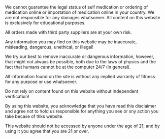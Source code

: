 We cannot guarantee the legal status of self medication or ordering of medication online or importation of medication online in your country. We are not responsible for any damages whatsoever. All content on this website is exclusively for educational purposes. 

All orders made with third party suppliers are at your own risk.

Any information you may find on this website may be inaccurate, misleading, dangerous, unethical, or illegal!

We try our best to remove inaccurate or dangerous information, however, that might not always be possible, both due to the laws of physics and the fact that humans cannot be at the computer 24/7 (in general).

All information found on the site is without any implied warranty of fitness for any purpose or use whatsoever.

Do not rely on content found on this website without independent verification!

By using this website, you acknowledge that you have read this disclaimer and agree not to hold us responsible for anything you see or sny action you take becase of thks website.

This website should not be accessed by anyone under the age of 21, and by using it you agree that you are 21 or over.
